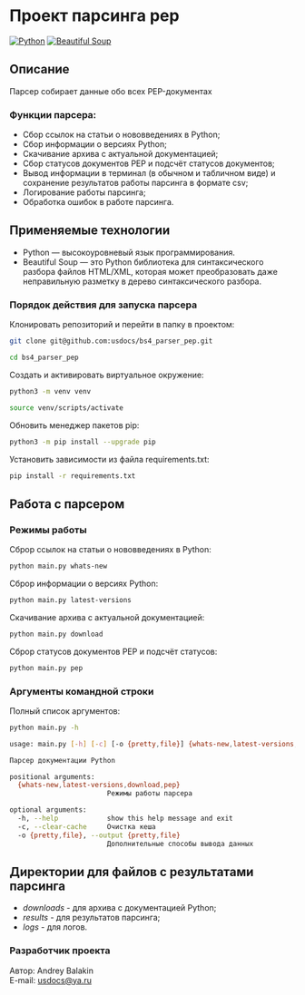 # Проект парсинга pep
[![Python](https://img.shields.io/badge/-Python-464646?style=flat&logo=Python&logoColor=ffffff&color=5fe620)](https://www.python.org/)
[![Beautiful Soup](https://img.shields.io/badge/-BeautifulSoup-464646?style=flat&logo=BeautifulSoup&logoColor=ffffff&color=5fe620)](https://beautiful-soup-4.readthedocs.io)

## Описание
Парсер собирает данные обо всех PEP-документах

### Функции парсера:

* Сбор ссылок на статьи о нововведениях в Python;
* Сбор информации о версиях Python;
* Скачивание архива с актуальной документацией;
* Сбор статусов документов PEP и подсчёт статусов документов;
* Вывод информации в терминал (в обычном и табличном виде) и сохранение результатов работы парсинга в формате csv;
* Логирование работы парсинга;
* Обработка ошибок в работе парсинга.

## Применяемые технологии

* Python — высокоуровневый язык программирования.
* Beautiful Soup — это Python библиотека для синтаксического разбора файлов HTML/XML, которая может преобразовать даже неправильную разметку в дерево синтаксического разбора.

### Порядок действия для запуска парсера

Клонировать репозиторий и перейти в папку в проектом:

```bash
git clone git@github.com:usdocs/bs4_parser_pep.git
```

```bash
cd bs4_parser_pep
```

Создать и активировать виртуальное окружение:

```bash
python3 -m venv venv
```

```bash
source venv/scripts/activate
```

Обновить менеджер пакетов pip:

```bash
python3 -m pip install --upgrade pip
```

Установить зависимости из файла requirements.txt:

```bash
pip install -r requirements.txt
```

## Работа с парсером

### Режимы работы
Сброр ссылок на статьи о нововведениях в Python:
```bash
python main.py whats-new
```
Сброр информации о версиях Python:
```bash
python main.py latest-versions
```
Скачивание архива с актуальной документацией:
```bash
python main.py download
```
Сброр статусов документов PEP и подсчёт статусов:
```bash
python main.py pep
```

### Аргументы командной строки
Полный список аргументов:
```bash
python main.py -h
```
```bash
usage: main.py [-h] [-c] [-o {pretty,file}] {whats-new,latest-versions,download,pep}

Парсер документации Python

positional arguments:
  {whats-new,latest-versions,download,pep}
                        Режимы работы парсера

optional arguments:
  -h, --help            show this help message and exit
  -c, --clear-cache     Очистка кеша
  -o {pretty,file}, --output {pretty,file}
                        Дополнительные способы вывода данных
```

## Директории для файлов с результатами парсинга
* _downloads_ - для архива с документацией Python;
* _results_ - для результатов парсинга;
* _logs_ - для логов.

### Разработчик проекта

Автор: Andrey Balakin  
E-mail: [usdocs@ya.ru](mailto:usdocs@ya.ru)
